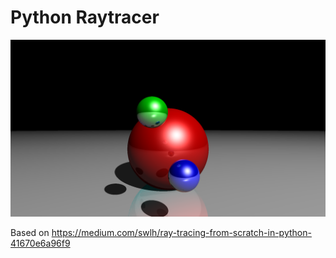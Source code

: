 # Python Raytracer

![Example](/07HD.png)

Based on https://medium.com/swlh/ray-tracing-from-scratch-in-python-41670e6a96f9